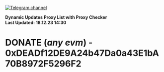[![Telegram channel](https://img.shields.io/endpoint?url=https://runkit.io/damiankrawczyk/telegram-badge/branches/master?url=https://t.me/n4z4v0d)](https://t.me/n4z4v0d) 

**Dynamic Updates Proxy List with Proxy Checker**  
**Last Updated: 18.12.23 14:30**

# DONATE (_any evm_) - 0xDEADf12DE9A24b47Da0a43E1bA70B8972F5296F2
